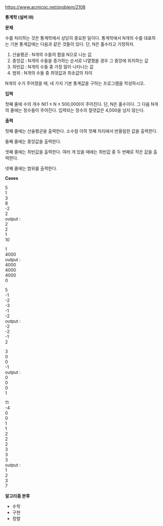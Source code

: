 https://www.acmicpc.net/problem/2108

**통계학 (실버 III)**

**문제**

수를 처리하는 것은 통계학에서 상당히 중요한 일이다. 통계학에서 N개의 수를 대표하는 기본 통계값에는 다음과 같은 것들이 있다. 단, N은 홀수라고 가정하자.

1. 산술평균 : N개의 수들의 합을 N으로 나눈 값
2. 중앙값 : N개의 수들을 증가하는 순서로 나열했을 경우 그 중앙에 위치하는 값
3. 최빈값 : N개의 수들 중 가장 많이 나타나는 값
4. 범위 : N개의 수들 중 최댓값과 최솟값의 차이

N개의 수가 주어졌을 때, 네 가지 기본 통계값을 구하는 프로그램을 작성하시오.

**입력**

첫째 줄에 수의 개수 N(1 ≤ N ≤ 500,000)이 주어진다. 단, N은 홀수이다. 그 다음 N개의 줄에는 정수들이 주어진다. 입력되는 정수의 절댓값은 4,000을 넘지 않는다.

**출력**

첫째 줄에는 산술평균을 출력한다. 소수점 이하 첫째 자리에서 반올림한 값을 출력한다.

둘째 줄에는 중앙값을 출력한다.

셋째 줄에는 최빈값을 출력한다. 여러 개 있을 때에는 최빈값 중 두 번째로 작은 값을 출력한다.

넷째 줄에는 범위를 출력한다.

**Cases**

5<br>
1<br>
3<br>
8<br>
-2<br>
2<br>
output :<br>
2<br>
2<br>
1<br>
10

1<br>
4000<br>
output : <br>
4000<br>
4000<br>
4000<br>
0

5<br>
-1<br>
-2<br>
-3<br>
-1<br>
-2<br>
output :<br>
-2<br>
-2<br>
-1<br>
2

3<br>
0<br>
0<br>
-1<br>
output :<br>
0<br>
0<br>
0<br>
1

11<br>
-4<br>
0<br>
0<br>
1<br>
1<br>
2<br>
2<br>
2<br>
3<br>
3<br>
3<br>
output :<br> 
1<br>
2<br>
3<br>
7

**알고리즘 분류**

- 수학
- 구현
- 정렬
